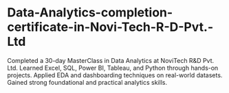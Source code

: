 # Data-Analytics-completion-certificate-in-Novi-Tech-R-D-Pvt.-Ltd
Completed a 30-day MasterClass in Data Analytics at NoviTech R&D Pvt. Ltd.
Learned Excel, SQL, Power BI, Tableau, and Python through hands-on projects.
Applied EDA and dashboarding techniques on real-world datasets.
Gained strong foundational and practical analytics skills.


